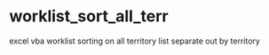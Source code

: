 # worklist_sort_all_terr
excel vba worklist sorting on all territory list separate out by territory 
